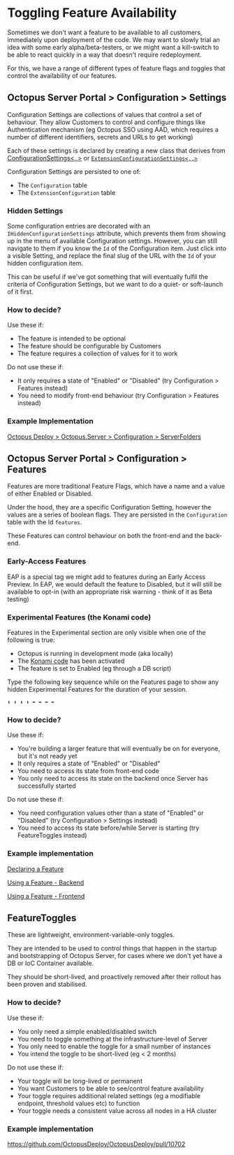# Toggling Feature Availability
Sometimes we don't want a feature to be available to all customers, immediately upon deployment of the code. We may want to slowly trial an idea with some early alpha/beta-testers, or we might want a kill-switch to be able to react quickly in a way that doesn't require redeployment.

For this, we have a range of different types of feature flags and toggles that control the availability of our features.

## Octopus Server Portal > Configuration > Settings
Configuration Settings are collections of values that control a set of behaviour. They allow Customers to control and configure things like Authentication mechanism (eg Octopus SSO using AAD, which requires a number of different identifiers, secrets and URLs to get working)

Each of these settings is declared by creating a new class that derives from [ConfigurationSettings<,,>](https://github.com/OctopusDeploy/ServerExtensibility/blob/8f7387ccf824972af3ac6bde8568f379bb8987c7/source/Server.Extensibility/Extensions/Infrastructure/Configuration/ConfigurationSettings.cs) or [`ExtensionConfigurationSettings<,,>`](https://github.com/OctopusDeploy/ServerExtensibility/blob/750c692240649f885359c12419a116da7ea4c9f7/source/Server.Extensibility/Extensions/Infrastructure/Configuration/ExtensionConfigurationSettings.cs)

Configuration Settings are persisted to one of:
* The `Configuration` table
* The `ExtensionConfiguration` table

### Hidden Settings
Some configuration entries are decorated with an `IHiddenConfigurationSettings` attribute, which prevents them from showing up in the menu of available Configuration settings. However, you can still navigate to them if you know the `Id` of the Configuration item. Just click into a visible Setting, and replace the final slug of the URL with the `Id` of your hidden configuration item.

This can be useful if we've got something that will eventually fulfil the criteria of Configuration Settings, but we want to do a quiet- or soft-launch of it first.

### How to decide?
Use these if:
* The feature is intended to be optional
* The feature should be configurable by Customers
* The feature requires a collection of values for it to work

Do not use these if:
* It only requires a state of "Enabled" or "Disabled" (try Configuration > Features instead)
* You need to modify front-end behaviour (try Configuration > Features instead)

### Example Implementation
[Octopus Deploy > Octopus.Server > Configuration > ServerFolders](https://github.com/OctopusDeploy/OctopusDeploy/blob/f4cf807e07869c1d0956fa83e6ec01af20a3ba67/source/Octopus.Server/Configuration/ServerFolders/ServerFoldersConfigurationSettings.cs)

## Octopus Server Portal > Configuration > Features
Features are more traditional Feature Flags, which have a name and a value of either Enabled or Disabled.

Under the hood, they are a specific Configuration Setting, however the values are a series of boolean flags. They are persisted in the `Configuration` table with the Id `features`.

These Features can control behaviour on both the front-end and the back-end.

### Early-Access Features
EAP is a special tag we might add to features during an Early Access Preview. In EAP, we would default the feature to Disabled, but it will still be available to opt-in (with an appropriate risk warning - think of it as Beta testing)

### Experimental Features (the Konami code)
Features in the Experimental section are only visible when one of the following is true:

* Octopus is running in development mode (aka locally)
* The [Konami code](https://en.wikipedia.org/wiki/Konami_Code) has been activated
* The feature is set to Enabled (eg through a DB script)

Type the following key sequence while on the Features page to show any hidden Experimental Features for the duration of your session.
```
⬆️ ⬆️ ⬇️ ⬇️ ⬅️ ➡️ ⬅️ ➡️
```

### How to decide?
Use these if:
* You're building a larger feature that will eventually be on for everyone, but it's not ready yet
* It only requires a state of "Enabled" or "Disabled"
* You need to access its state from front-end code
* You only need to access its state on the backend once Server has successfully started

Do not use these if:
* You need configuration values other than a state of "Enabled" or "Disabled" (try Configuration > Settings instead)
* You need to access its state before/while Server is starting (try FeatureToggles instead)

### Example implementation
[Declaring a Feature](https://github.com/OctopusDeploy/OctopusDeploy/blob/50085b8222b6f6086923233325ae769714ab6ea0/source/Octopus.Core/Model/Features/FeaturesConfiguration.cs)

[Using a Feature - Backend](https://github.com/OctopusDeploy/OctopusDeploy/blob/0893e0bfd9150d84d91d4f9bb880fe57eb6b03e9/source/Octopus.Server/Web/Api/Actions/ActionTemplates/ActionTemplatesSearchResponder.cs#L62-L65)

[Using a Feature - Frontend](https://github.com/OctopusDeploy/OctopusDeploy/blob/f6da6dba40f4b974e74efb92ee07af107f8c09e2/newportal/app/areas/configuration/components/FeaturesLayout/FeaturesLayout.tsx#L172-L174)

## FeatureToggles
These are lightweight, environment-variable-only toggles. 

They are intended to be used to control things that happen in the startup and bootstrapping of Octopus Server, for cases where we don't yet have a DB or IoC Container available. 

They should be short-lived, and proactively removed after their rollout has been proven and stabilised.

### How to decide?
Use these if:
* You only need a simple enabled/disabled switch
* You need to toggle something at the infrastructure-level of Server
* You only need to enable the toggle for a small number of instances
* You intend the toggle to be short-lived (eg < 2 months)

Do not use these if:
* Your toggle will be long-lived or permanent
* You want Customers to be able to see/control feature availability
* Your toggle requires additional related settings (eg a modifiable endpoint, threshold values etc) to function
* Your toggle needs a consistent value across all nodes in a HA cluster

### Example implementation
https://github.com/OctopusDeploy/OctopusDeploy/pull/10702
